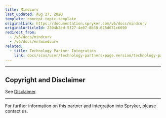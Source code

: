 ```yaml
---
title: Mindcurv
last_updated: Aug 27, 2020
template: concept-topic-template
originalLink: https://documentation.spryker.com/v6/docs/mindcurv
originalArticleId: 2304b2ed-5f27-4e07-8b38-625d031c6690
redirect_from:
  - /v6/docs/mindcurv
  - /v6/docs/en/mindcurv
related:
  - title: Technology Partner Integration
    link: docs/scos/user/technology-partners/page.version/technology-partners.html
---
```


---

## Copyright and Disclaimer

See [Disclaimer](https://github.com/spryker/spryker-documentation).

---
For further information on this partner and integration into Spryker, please contact us.

<div class="hubspot-form js-hubspot-form" data-portal-id="2770802" data-form-id="163e11fb-e833-4638-86ae-a2ca4b929a41" id="hubspot-1"></div>

